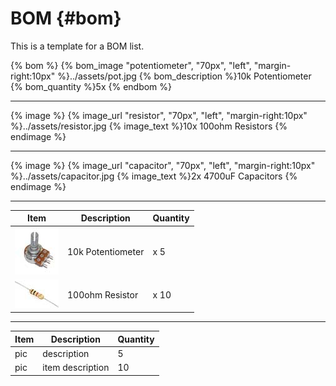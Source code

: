 # BOM {#bom}

This is a template for a BOM list.

{% bom %}
    {% bom_image "potentiometer", "70px", "left", "margin-right:10px" %}../assets/pot.jpg
    {% bom_description %}10k Potentiometer
    {% bom_quantity %}5x
{% endbom %}

---

{% image %}
    {% image_url "resistor", "70px", "left", "margin-right:10px" %}../assets/resistor.jpg
    {% image_text %}10x 100ohm Resistors
{% endimage %}

---

{% image %}
    {% image_url "capacitor", "70px", "left", "margin-right:10px" %}../assets/capacitor.jpg
    {% image_text %}2x 4700uF Capacitors
{% endimage %}

---

|Item|Description|Quantity|
|-|-|-|
|![potentiometer](../assets/pot-small.jpg)|10k Potentiometer|x 5|
|![resistor](../assets/resistor-small.jpg)|100ohm Resistor|x 10|

---

|Item|Description|Quantity|
|-|-|-|
|pic|description|5|
|pic|item description|10|






